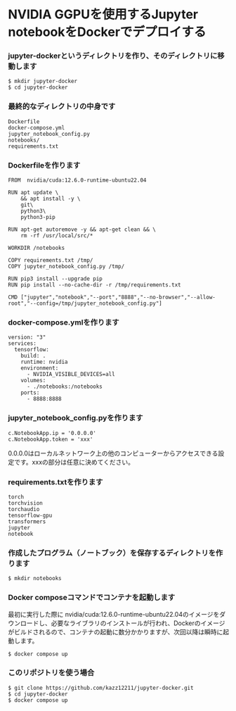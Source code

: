 # NVIDIA GGPUを使用するJupyter notebookをDockerでデプロイする

### jupyter-dockerというディレクトリを作り、そのディレクトリに移動します
```
$ mkdir jupyter-docker
$ cd jupyter-docker
```

### 最終的なディレクトリの中身です
```
Dockerfile
docker-compose.yml
jupyter_notebook_config.py
notebooks/
requirements.txt
```

### Dockerfileを作ります

```
FROM  nvidia/cuda:12.6.0-runtime-ubuntu22.04

RUN apt update \
    && apt install -y \
    git\
    python3\
    python3-pip

RUN apt-get autoremove -y && apt-get clean && \
    rm -rf /usr/local/src/*

WORKDIR /notebooks

COPY requirements.txt /tmp/
COPY jupyter_notebook_config.py /tmp/

RUN pip3 install --upgrade pip
RUN pip install --no-cache-dir -r /tmp/requirements.txt

CMD ["jupyter","notebook","--port","8888","--no-browser","--allow-root","--config=/tmp/jupyter_notebook_config.py"]
```

### docker-compose.ymlを作ります

```
version: "3"
services:
  tensorflow:
    build: .
    runtime: nvidia
    environment:
      - NVIDIA_VISIBLE_DEVICES=all
    volumes:
      - ./notebooks:/notebooks
    ports:
      - 8888:8888
```

### jupyter_notebook_config.pyを作ります
```
c.NotebookApp.ip = '0.0.0.0'
c.NotebookApp.token = 'xxx'
```
0.0.0.0はローカルネットワーク上の他のコンピューターからアクセスできる設定です。xxxの部分は任意に決めてください。

### requirements.txtを作ります
```
torch
torchvision
torchaudio
tensorflow-gpu
transformers
jupyter
notebook
```

### 作成したプログラム（ノートブック）を保存するディレクトリを作ります
```
$ mkdir notebooks
```

### Docker composeコマンドでコンテナを起動します

最初に実行した際に nvidia/cuda:12.6.0-runtime-ubuntu22.04のイメージをダウンロードし、必要なライブラリのインストールが行われ、Dockerのイメージがビルドされるので、コンテナの起動に数分かかりますが、次回以降は瞬時に起動します。
```
$ docker compose up
```

### このリポジトリを使う場合

```
$ git clone https://github.com/kazz12211/jupyter-docker.git
$ cd jupyter-docker
$ docker compose up
```
